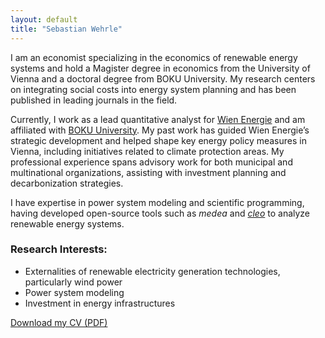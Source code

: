 ```yaml
---
layout: default
title: "Sebastian Wehrle"
---
```


I am an economist specializing in the economics of renewable energy systems and hold a Magister degree in economics from 
the University of Vienna and a doctoral degree from BOKU University.
My research centers on integrating social costs into energy system planning and has been published in leading journals 
in the field.

Currently, I work as a lead quantitative analyst for [Wien Energie](https://www.wienenergie.at) and am affiliated with 
[BOKU University](https://www.boku.ac.at).
My past work has guided Wien Energie’s strategic development and helped shape key energy policy measures in Vienna, 
including initiatives related to climate protection areas. 
My professional experience spans advisory work for both municipal and multinational organizations, assisting with 
investment planning and decarbonization strategies.

I have expertise in power system modeling and scientific programming, having developed open-source tools such as _medea_ 
and [_cleo_](https://github.com/sebwehrle/cleo) to analyze renewable energy systems. 

### Research Interests:
* Externalities of renewable electricity generation technologies, particularly wind power
* Power system modeling
* Investment in energy infrastructures

[Download my CV (PDF)](/assets/cv.pdf)

